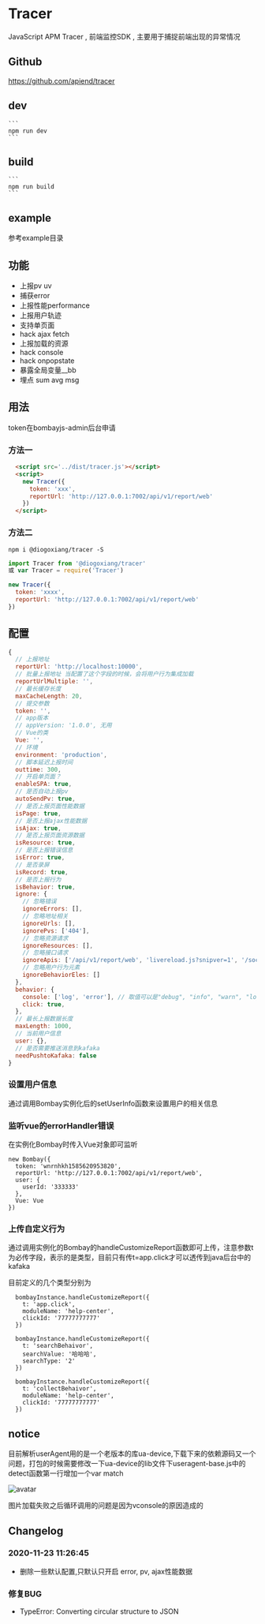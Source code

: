 # Tracer

JavaScript APM Tracer , 前端监控SDK , 主要用于捕捉前端出现的异常情况


## Github 

  https://github.com/apiend/tracer

## dev

    ```
    npm run dev
    ```

## build

    ```
    npm run build
    ```

## example

参考example目录

## 功能

* 上报pv uv
* 捕获error
* 上报性能performance
* 上报用户轨迹
* 支持单页面
* hack ajax fetch
* 上报加载的资源
* hack console
* hack onpopstate
* 暴露全局变量__bb
* 埋点 sum avg msg

## 用法

token在bombayjs-admin后台申请

### 方法一
```html
  <script src='../dist/tracer.js'></script>
  <script>
    new Tracer({
      token: 'xxx',
      reportUrl: 'http://127.0.0.1:7002/api/v1/report/web'
    })
  </script>
```

### 方法二
```
npm i @diogoxiang/tracer -S
```

```js
import Tracer from '@diogoxiang/tracer'
或 var Tracer = require('Tracer')

new Tracer({
  token: 'xxxx',
  reportUrl: 'http://127.0.0.1:7002/api/v1/report/web'
})
```

## 配置
```js
{
  // 上报地址
  reportUrl: 'http://localhost:10000',
  // 批量上报地址 当配置了这个字段的时候，会将用户行为集成加载
  reportUrlMultiple: '',
  // 最长缓存长度
  maxCacheLength: 20,
  // 提交参数
  token: '',
  // app版本
  // appVersion: '1.0.0', 无用
  // Vue的类
  Vue: '',
  // 环境
  environment: 'production',
  // 脚本延迟上报时间
  outtime: 300,
  // 开启单页面？
  enableSPA: true,
  // 是否自动上报pv
  autoSendPv: true,
  // 是否上报页面性能数据
  isPage: true,
  // 是否上报ajax性能数据
  isAjax: true,
  // 是否上报页面资源数据
  isResource: true,
  // 是否上报错误信息
  isError: true,
  // 是否录屏
  isRecord: true,
  // 是否上报行为
  isBehavior: true,
  ignore: {
    // 忽略错误
    ignoreErrors: [],
    // 忽略地址相关
    ignoreUrls: [],
    ignorePvs: ['404'],
    // 忽略资源请求
    ignoreResources: [],
    // 忽略接口请求
    ignoreApis: ['/api/v1/report/web', 'livereload.js?snipver=1', '/sockjs-node/info'],
    // 忽略用户行为元素
    ignoreBehaviorEles: []
  },
  behavior: {
    console: ['log', 'error'], // 取值可以是"debug", "info", "warn", "log", "error"
    click: true,
  },
  // 最长上报数据长度
  maxLength: 1000,
  // 当前用户信息
  user: {},
  // 是否需要推送消息到kafaka
  needPushtoKafaka: false
}

```

### 设置用户信息
通过调用Bombay实例化后的setUserInfo函数来设置用户的相关信息

### 监听vue的errorHandler错误
在实例化Bombay时传入Vue对象即可监听
```
new Bombay({
  token: 'wnrnhkh1585620953820',
  reportUrl: 'http://127.0.0.1:7002/api/v1/report/web',
  user: {
    userId: '333333'
  },
  Vue: Vue
})
```

### 上传自定义行为
通过调用实例化的Bombay的handleCustomizeReport函数即可上传，注意参数t为必传字段，表示的是类型，目前只有传t=app.click才可以透传到java后台中的kafaka

目前定义的几个类型分别为
```
  bombayInstance.handleCustomizeReport({
    t: 'app.click',
    moduleName: 'help-center',
    clickId: '77777777777'
  })

  bombayInstance.handleCustomizeReport({
    t: 'searchBehaivor',
    searchValue: '哈哈哈',
    searchType: '2'
  })

  bombayInstance.handleCustomizeReport({
    t: 'collectBehaivor',
    moduleName: 'help-center',
    clickId: '77777777777'
  })

```



## notice 
目前解析userAgent用的是一个老版本的库ua-device,下载下来的依赖源码又一个问题，打包的时候需要修改一下ua-device的lib文件下useragent-base.js中的detect函数第一行增加一个var match

![avatar](/example/fix.png)

图片加载失败之后循环调用的问题是因为vconsole的原因造成的



## Changelog

### 2020-11-23 11:26:45

- 删除一些默认配置,只默认只开启 error, pv, ajax性能数据


### 修复BUG
- TypeError: Converting circular structure to JSON